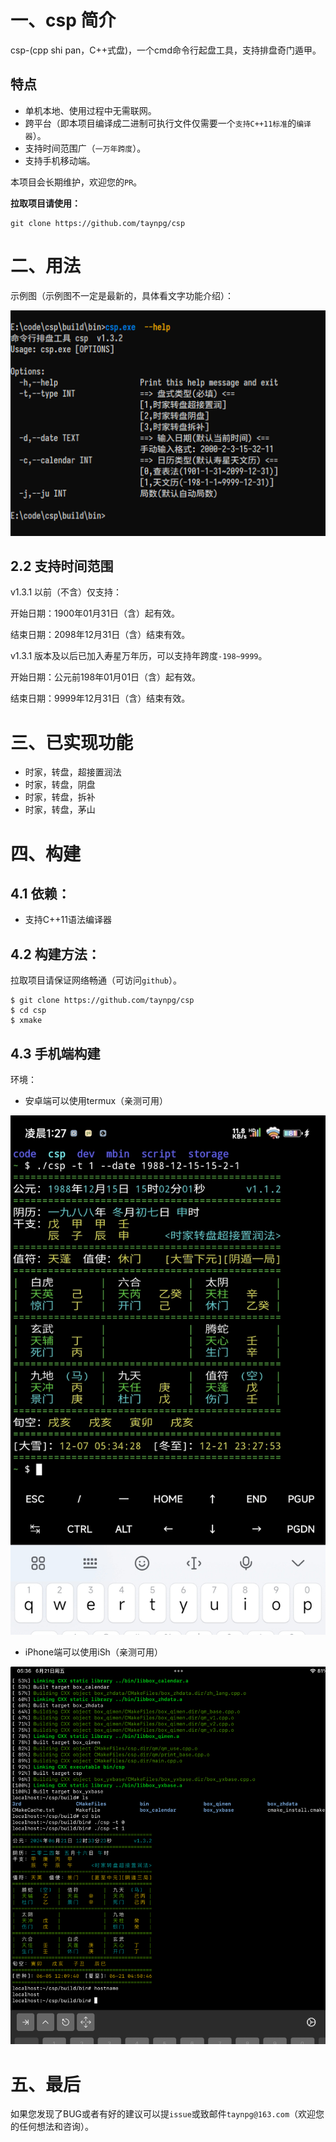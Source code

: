 # 一、csp 简介

csp-(cpp shi pan，C++式盘)，一个cmd命令行起盘工具，支持排盘奇门遁甲。

## 特点

- 单机本地、使用过程中无需联网。
- 跨平台（即本项目编译成二进制可执行文件仅需要一个`支持C++11标准`的`编译器`）。
- 支持时间范围广（`一万年跨度`）。
- 支持手机移动端。

本项目会长期维护，欢迎您的`PR`。

**拉取项目请使用：**

```shell
git clone https://github.com/taynpg/csp
```

# 二、用法

示例图（示例图不一定是最新的，具体看文字功能介绍）：

![示例图片](https://github.com/taynpg/csp/raw/main/images/usage.png)

## 2.2 支持时间范围

v1.3.1 以前（不含）仅支持：

开始日期：1900年01月31日（含）起有效。

结束日期：2098年12月31日（含）结束有效。

v1.3.1 版本及以后已加入寿星万年历，可以支持年跨度`-198~9999`。

开始日期：公元前198年01月01日（含）起有效。

结束日期：9999年12月31日（含）结束有效。


# 三、已实现功能

- 时家，转盘，超接置润法
- 时家，转盘，阴盘
- 时家，转盘，拆补
- 时家，转盘，茅山

# 四、构建

## 4.1 依赖：

- 支持C++11语法编译器

## 4.2 构建方法：

拉取项目请保证网络畅通（可访问`github`）。

```shell
$ git clone https://github.com/taynpg/csp
$ cd csp
$ xmake
```

## 4.3 手机端构建

环境：

- 安卓端可以使用termux（亲测可用）

![termux](https://github.com/taynpg/csp/raw/main/images/csp_qm_sjzpcjzr_android.jpg)

- iPhone端可以使用iSh（亲测可用）

![iSh](https://github.com/taynpg/csp/raw/main/images/ish.png)

# 五、最后

如果您发现了BUG或者有好的建议可以提`issue`或致邮件`taynpg@163.com`（欢迎您的任何想法和咨询）。
